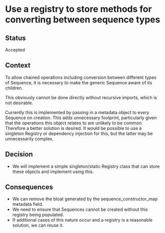 # Use a registry to store methods for converting between sequence types

## Status

Accepted

## Context

To allow chained operations including conversion between different types of Sequence, it is necessary to make the generic Sequence aware of its children.

This obviously cannot be done directly without recursive imports, which is not desirable.

Currently this is implemented by passing in a metadata object to every Sequence on creation. This adds unnecessary footprint, particularly given that the operations this object relates to are unlikely to be common. Therefore a better solution is desired. It would be possible to use a singleton Registry or dependency injection for this, but the latter may be unnecessarily complex.

## Decision

- We will implement a simple singleton/static Registry class that can store these objects and implement using this.

## Consequences

- We can remove the bloat generated by the sequence_constructor_map metadata field.
- We need to ensure that Sequences cannot be created without this registry being populated.
- If additional cases of this nature occur and a registry is a reasonable solution, we can reuse it.
